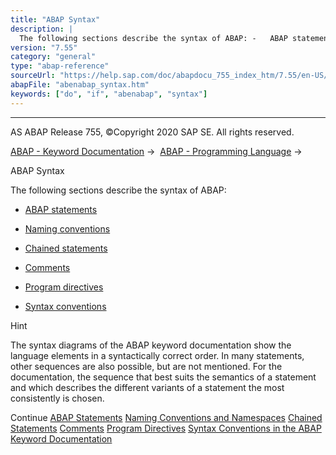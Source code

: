 ```yaml
---
title: "ABAP Syntax"
description: |
  The following sections describe the syntax of ABAP: -   ABAP statements(https://help.sap.com/doc/abapdocu_755_index_htm/7.55/en-US/abenabap_statements.htm) -   Naming conventions(https://help.sap.com/doc/abapdocu_755_index_htm/7.55/en-US/abennaming_conventions.htm) -   Chained statements(https
version: "7.55"
category: "general"
type: "abap-reference"
sourceUrl: "https://help.sap.com/doc/abapdocu_755_index_htm/7.55/en-US/abenabap_syntax.htm"
abapFile: "abenabap_syntax.htm"
keywords: ["do", "if", "abenabap", "syntax"]
---
```


* * *

AS ABAP Release 755, ©Copyright 2020 SAP SE. All rights reserved.

[ABAP - Keyword Documentation](https://help.sap.com/doc/abapdocu_755_index_htm/7.55/en-US/abenabap.htm) →  [ABAP - Programming Language](https://help.sap.com/doc/abapdocu_755_index_htm/7.55/en-US/abenabap_reference.htm) → 

ABAP Syntax

The following sections describe the syntax of ABAP:

-   [ABAP statements](https://help.sap.com/doc/abapdocu_755_index_htm/7.55/en-US/abenabap_statements.htm)
    

-   [Naming conventions](https://help.sap.com/doc/abapdocu_755_index_htm/7.55/en-US/abennaming_conventions.htm)
    

-   [Chained statements](https://help.sap.com/doc/abapdocu_755_index_htm/7.55/en-US/abenchained_statements.htm)
    

-   [Comments](https://help.sap.com/doc/abapdocu_755_index_htm/7.55/en-US/abencomment.htm)
    

-   [Program directives](https://help.sap.com/doc/abapdocu_755_index_htm/7.55/en-US/abenprogram_directives.htm)
    

-   [Syntax conventions](https://help.sap.com/doc/abapdocu_755_index_htm/7.55/en-US/abensyntax_conventions.htm)

Hint

The syntax diagrams of the ABAP keyword documentation show the language elements in a syntactically correct order. In many statements, other sequences are also possible, but are not mentioned. For the documentation, the sequence that best suits the semantics of a statement and which describes the different variants of a statement the most consistently is chosen.

Continue
[ABAP Statements](https://help.sap.com/doc/abapdocu_755_index_htm/7.55/en-US/abenabap_statements.htm)
[Naming Conventions and Namespaces](https://help.sap.com/doc/abapdocu_755_index_htm/7.55/en-US/abennaming_conventions.htm)
[Chained Statements](https://help.sap.com/doc/abapdocu_755_index_htm/7.55/en-US/abenchained_statements.htm)
[Comments](https://help.sap.com/doc/abapdocu_755_index_htm/7.55/en-US/abencomment.htm)
[Program Directives](https://help.sap.com/doc/abapdocu_755_index_htm/7.55/en-US/abenprogram_directives.htm)
[Syntax Conventions in the ABAP Keyword Documentation](https://help.sap.com/doc/abapdocu_755_index_htm/7.55/en-US/abensyntax_conventions.htm)